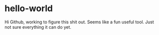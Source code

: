 # hello-world
Hi Github, working to figure this shit out. Seems like a fun useful tool. Just not sure everything it can do yet. 
